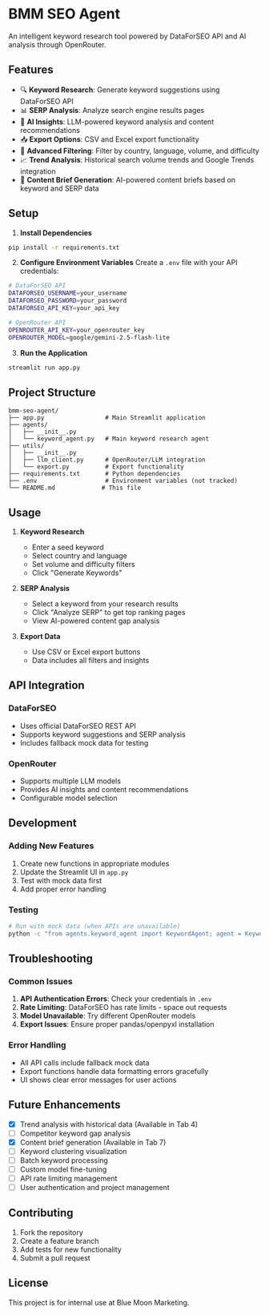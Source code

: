 # BMM SEO Agent

An intelligent keyword research tool powered by DataForSEO API and AI analysis through OpenRouter.

## Features

- 🔍 **Keyword Research**: Generate keyword suggestions using DataForSEO API
- 📊 **SERP Analysis**: Analyze search engine results pages
- 🤖 **AI Insights**: LLM-powered keyword analysis and content recommendations
- 📥 **Export Options**: CSV and Excel export functionality
- 🎯 **Advanced Filtering**: Filter by country, language, volume, and difficulty
- 📈 **Trend Analysis**: Historical search volume trends and Google Trends integration
- 📝 **Content Brief Generation**: AI-powered content briefs based on keyword and SERP data

## Setup

1. **Install Dependencies**
```bash
pip install -r requirements.txt
```

2. **Configure Environment Variables**
Create a `.env` file with your API credentials:
```bash
# DataForSEO API
DATAFORSEO_USERNAME=your_username
DATAFORSEO_PASSWORD=your_password
DATAFORSEO_API_KEY=your_api_key

# OpenRouter API
OPENROUTER_API_KEY=your_openrouter_key
OPENROUTER_MODEL=google/gemini-2.5-flash-lite
```

3. **Run the Application**
```bash
streamlit run app.py
```

## Project Structure

```
bmm-seo-agent/
├── app.py                 # Main Streamlit application
├── agents/
│   ├── __init__.py
│   └── keyword_agent.py   # Main keyword research agent
├── utils/
│   ├── __init__.py
│   ├── llm_client.py      # OpenRouter/LLM integration
│   └── export.py          # Export functionality
├── requirements.txt       # Python dependencies
├── .env                   # Environment variables (not tracked)
└── README.md             # This file
```

## Usage

1. **Keyword Research**
   - Enter a seed keyword
   - Select country and language
   - Set volume and difficulty filters
   - Click "Generate Keywords"

2. **SERP Analysis**
   - Select a keyword from your research results
   - Click "Analyze SERP" to get top ranking pages
   - View AI-powered content gap analysis

3. **Export Data**
   - Use CSV or Excel export buttons
   - Data includes all filters and insights

## API Integration

### DataForSEO
- Uses official DataForSEO REST API
- Supports keyword suggestions and SERP analysis
- Includes fallback mock data for testing

### OpenRouter
- Supports multiple LLM models
- Provides AI insights and content recommendations
- Configurable model selection

## Development

### Adding New Features
1. Create new functions in appropriate modules
2. Update the Streamlit UI in `app.py`
3. Test with mock data first
4. Add proper error handling

### Testing
```bash
# Run with mock data (when APIs are unavailable)
python -c "from agents.keyword_agent import KeywordAgent; agent = KeywordAgent(); print(agent._generate_mock_keywords('seo tools', 100, 70))"
```

## Troubleshooting

### Common Issues
1. **API Authentication Errors**: Check your credentials in `.env`
2. **Rate Limiting**: DataForSEO has rate limits - space out requests
3. **Model Unavailable**: Try different OpenRouter models
4. **Export Issues**: Ensure proper pandas/openpyxl installation

### Error Handling
- All API calls include fallback mock data
- Export functions handle data formatting errors gracefully
- UI shows clear error messages for user actions

## Future Enhancements

- [x] Trend analysis with historical data (Available in Tab 4)
- [ ] Competitor keyword gap analysis
- [x] Content brief generation (Available in Tab 7)
- [ ] Keyword clustering visualization
- [ ] Batch keyword processing
- [ ] Custom model fine-tuning
- [ ] API rate limiting management
- [ ] User authentication and project management

## Contributing

1. Fork the repository
2. Create a feature branch
3. Add tests for new functionality
4. Submit a pull request

## License

This project is for internal use at Blue Moon Marketing.